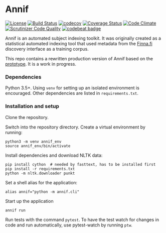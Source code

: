 # Annif

[![License](https://img.shields.io/badge/License-Apache%202.0-blue.svg)](https://opensource.org/licenses/Apache-2.0)
[![Build Status](https://travis-ci.org/NatLibFi/Annif.svg?branch=master)](https://travis-ci.org/NatLibFi/Annif?branch=master)
[![codecov](https://codecov.io/gh/NatLibFi/Annif/branch/master/graph/badge.svg)](https://codecov.io/gh/NatLibFi/Annif)
[![Coverage Status](https://coveralls.io/repos/github/NatLibFi/Annif/badge.svg)](https://coveralls.io/github/NatLibFi/Annif)
[![Code Climate](https://codeclimate.com/github/NatLibFi/Annif/badges/gpa.svg)](https://codeclimate.com/github/NatLibFi/Annif)
[![Scrutinizer Code Quality](https://scrutinizer-ci.com/g/NatLibFi/Annif/badges/quality-score.png?b=master)](https://scrutinizer-ci.com/g/NatLibFi/Annif/?branch=master)
[![codebeat badge](https://codebeat.co/badges/e496f151-93db-4f0e-9e30-bc3339e58ca4)](https://codebeat.co/projects/github-com-natlibfi-annif-master)

Annif is an automated subject indexing toolkit. It was originally created as
a statistical automated indexing tool that used metadata from the
[Finna.fi](https://finna.fi) discovery interface as a training corpus.

This repo contains a rewritten production version of Annif based on the
[prototype](https://github.com/osma/annif). It is a work in progress.

### Dependencies

Python 3.5+. Using `venv` for setting up an isolated environment is
encouraged. Other dependencies are listed in `requirements.txt`.

### Installation and setup

Clone the repository.

Switch into the repository directory.
Create a virtual environment by running:

    python3 -m venv annif_env
    source annif_env/bin/activate

Install dependencies and download NLTK data:

    pip install cython  # needed by fasttext, has to be installed first
    pip install -r requirements.txt
    python -m nltk.downloader punkt

Set a shell alias for the application: 

    alias annif="python -m annif.cli"

Start up the application

    annif run

Run tests with the command `pytest`. To have the test watch for changes in code
and run automatically, use pytest-watch by running `ptw`.
